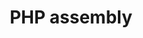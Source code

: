 ---
title: "PHP assembly"
address : "29 rue de la science"
postalCode : "69008"
city: "Lyon"
label: "Siege des Jeune informaticien de Lyon"
when: 2020-09-18T13:17:50+02:00
description: ""
photos: "/img/computer.jpg"
important: false
association: "Jeune informaticien de Lyon"
draft: false
important: false
association: false
---